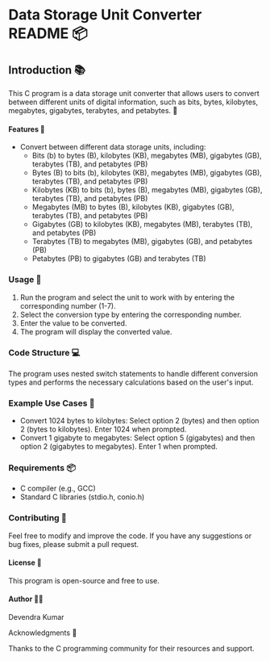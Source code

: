 # Data Storage Unit Converter README 📦

## Introduction 📚

This C program is a data storage unit converter that allows users to convert between different units of digital information, such as bits, bytes, kilobytes, megabytes, gigabytes, terabytes, and petabytes. 🤔

#### Features 🌟

- Convert between different data storage units, including:
    - Bits (b) to bytes (B), kilobytes (KB), megabytes (MB), gigabytes (GB), terabytes (TB), and petabytes (PB)
    - Bytes (B) to bits (b), kilobytes (KB), megabytes (MB), gigabytes (GB), terabytes (TB), and petabytes (PB)
    - Kilobytes (KB) to bits (b), bytes (B), megabytes (MB), gigabytes (GB), terabytes (TB), and petabytes (PB)
    - Megabytes (MB) to bytes (B), kilobytes (KB), gigabytes (GB), terabytes (TB), and petabytes (PB)
    - Gigabytes (GB) to kilobytes (KB), megabytes (MB), terabytes (TB), and petabytes (PB)
    - Terabytes (TB) to megabytes (MB), gigabytes (GB), and petabytes (PB)
    - Petabytes (PB) to gigabytes (GB) and terabytes (TB)

### Usage 🤔

1. Run the program and select the unit to work with by entering the corresponding number (1-7).
2. Select the conversion type by entering the corresponding number.
3. Enter the value to be converted.
4. The program will display the converted value.

### Code Structure 💻

The program uses nested switch statements to handle different conversion types and performs the necessary calculations based on the user's input.

### Example Use Cases 📝

- Convert 1024 bytes to kilobytes: Select option 2 (bytes) and then option 2 (bytes to kilobytes). Enter 1024 when prompted.
- Convert 1 gigabyte to megabytes: Select option 5 (gigabytes) and then option 2 (gigabytes to megabytes). Enter 1 when prompted.

### Requirements 📦

- C compiler (e.g., GCC)
- Standard C libraries (stdio.h, conio.h)

### Contributing 🤝

Feel free to modify and improve the code. If you have any suggestions or bug fixes, please submit a pull request.

#### License 📄

This program is open-source and free to use.

#### Author 👨‍💻

Devendra Kumar

Acknowledgments 🙏

Thanks to the C programming community for their resources and support.